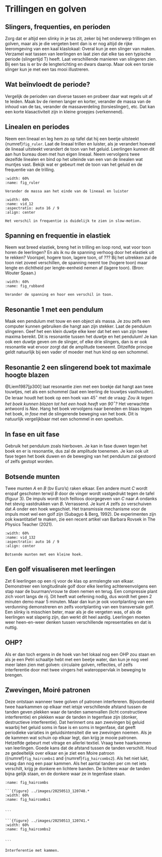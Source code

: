 # Trillingen en golven

## Slingers, frequenties, en perioden
Zorg dat er altijd een slinky in je tas zit, zeker bij het onderwerp trillingen en golven, maar als je die vergeten bent dan is er nog altijd de rijke leeromgeving van een kaal klaslokaal: Overal kun je een slinger van maken. Verzamel wat tassen van leerlingen en laat zien dat elke tas een typische periode (slingertijd T) heeft. Laat verschillende manieren van slingeren zien.  Bij een tas is er bv de lengterichting en dwars daarop. Maar ook een torsie slinger kun je met een tas mooi illustreren.

## Wat beïnvloedt de periode?
Vergelijk de perioden van diverse tassen en probeer daar wat regels uit af te leiden. Maak bv de riemen langer en korter, verander de massa van de inhoud van de tas, verander de massaverdeling (torsieslinger), etc. Dat kan een korte klasactiviteit zijn in kleine groepjes (verkennend). 

## Linealen en periodes
Neem een lineaal en leg hem zo op tafel dat hij een beetje uitsteekt {numref}`fig_ruler`. Laat de lineaal trillen en luister, als je verandert hoeveel de lineaal uitsteekt verandert de toon van het geluid. Leerlingen kunnen dit aan hun bureau doen met hun eigen lineaal. Neem vervolgens twee dezelfde linealen en bind op het uiteinde van een van de linealen wat muntjes vast. Bekijk wat er gebeurt met de toon van het geluid en de frequentie van de trilling. 

```{figure} ../images/20250513_115534.*
:width: 60%
:name: fig_ruler

Verander de massa aan het einde van de lineaal en luister
```

```{iframe} https://www.youtube.com/embed/i__wDdiyqwo?si=oRDfJKD38Jj77kDS
:width: 60%
:name: vid_12
:aspectratio: auto 16 / 9
:align: center

Het verschil in frequentie is duidelijk te zien in slow-motion. 
```

## Spanning en frequentie in elastiek
Neem wat breed elastiek, breng het in trilling en loop rond, wat voor toon horen de leerlingen? En als ik nu de spanning verhoog door het elastiek uit te rekken? Voorspel, hogere toon, lagere toon, of ???  Bij het uitrekken zal de toon niet zoveel verschillen, de spanning neemt toe (hogere toon) maar lengte en dichtheid per lengte-eenheid nemen af (lagere toon). (Bron: Wouter Spaan.)

```{figure} ../images/rubband.*
:width: 60%
:name: fig_rubband

Verander de spanning en hoor een verschil in toon.
```

## Resonantie 1 met een pendulum
Maak een pendulum met touw en een object als massa. Je zou zelfs een computer kunnen gebruiken die hangt aan zijn stekker. Laat de pendulum slingeren. Geef het een klein duwtje elke keer dat het een van zijn twee maxima bereikt. Dit is resonantie tussen het duwtje en het pendulum! Je kan ook een duwtje geven om de slinger, of elke drie slingers, dan is er ook resonantie wat ervoor zorgt dat de amplitude toeneemt. Ditzelfde principe geldt natuurlijk bij een vader of moeder met hun kind op een schommel. 

## Resonantie 2 een slingerend boek tot maximale hoogte blazen
@Liem1987[p300] laat resonantie zien met een boekje dat hangt aan twee touwtjes, net als een schommel (laat een leerling de touwtjes vasthouden). De leraar houdt het boek op een hoek van 45$^{\circ}$ met de vraag: *Zou ik tegen het boek kunnen blazen tot het een hoek heeft van 90$^{\circ}$?* Het verwachtte antwoord is *Nee*. Hang het boek vervolgens naar beneden en blaas tegen het boek, *in fase* met de slingerende beweging van het boek. Dit is natuurlijk vergelijkbaar met een schommel in een speeltuin. 

## In fase en uit fase
Gebruik het pendulum zoals hierboven. Je kan in fase duwen tegen het boek en er is resonantie, dus zal de amplitude toenemen. Je kan ook uit fase tegen het boek duwen en de beweging van het pendulum zal gestoord of zelfs gestopt worden. 

## Botsende munten
Twee munten *A* en *B* (bv Euro’s) raken elkaar. Een andere munt *C* wordt eropaf geschoten terwijl *B* door de vinger wordt vastgedrukt tegen de tafel (figuur 3). De impuls wordt toch feilloos doorgegeven van *C* naar *A* ondanks het stevig vastdrukken van *B*. Verrassend. Je kunt *A* zelfs zo verschuiven dat *A* onder een hoek wegschiet. Het transmissie mechanisme voor de impuls moet wel een golf zijn (Subagyo & Berg, 1992). De experimenten zijn ook kwantitatief te maken, zie een recent artikel van Barbara Rovsek in The Physics Teacher (2021).

```{iframe} https://www.youtube.com/embed/8VUG2Z-j_NQ?si=hR_JjaREoq77-gWs
:width: 60%
:name: vid_132
:aspectratio: auto 16 / 9
:align: center

Botsende munten met een kleine hoek. 
```

## Een golf visualiseren met leerlingen
Zet 6 leerlingen op een rij voor de klas op armslengte van elkaar. Demonstreer een longitudinale golf door elke leerling achtereenvolgens een stap naar de buurman/vrouw te doen nemen en terug. Een compressie plant zich voort langs de rij. Dit heeft wat oefening nodig, dus wordt het geen 2 minuten demo maar 5 minuten. Maar dan kun je ook voortplanting van een verdunning demonstreren en zelfs voortplanting van een transversale golf. Een slinky is misschien beter, maar als je die vergeten was, of als de leerlingen wat slaperig zijn, dan werkt dit heel aardig. Leerlingen moeten weer heen-en-weer denken tussen verschillende representaties en dat is nuttig. 

## OHP?
Als er dan toch ergens in de hoek van het lokaal nog een OHP zou staan en als je een Petri schaaltje hebt met een beetje water, dan kun je nog veel meer laten zien met golven: circulaire golven, reflecties, of zelfs interferentie door met twee vingers het wateroppervlak in beweging te brengen.

## Zwevingen, Moiré patronen
Deze ontstaan wanneer twee golven of patronen interfereren. Bijvoorbeeld twee haarkammen op elkaar met ietsje verschillende afstand tussen de tanden geven plekken waar de tanden samenvallen (licht constructieve interferentie) en plekken waar de tanden in tegenfase zijn (donker, destructieve interferentie). Dat herinnert ons aan zwevingen bij geluid waarbij het geluid soms in fase is en soms in tegenfase, dat geeft periodieke variaties in geluidsintensiteit die we zwevingen noemen. Als je de kammen wat schuin op elkaar legt, dan krijg je mooie patronen. Hetzelfde gebeurt met vitrage en allerlei textiel. Vraag twee haarkammen van leerlingen. Goede kans dat de afstand tussen de tanden verschilt. Houd ze gedeeltelijk over elkaar en je ziet een Moire patroon ({numref}`fig_haircombs1` and {numref}`fig_haircombs2`). Als het niet lukt, vraag dan nog een paar kammen. Als het aantal tanden per cm net iets verschilt, krijg je donkere en lichtere banden. De lichtere waar de tanden bijna gelijk staan, en de donkere waar ze in tegenfase staan.

````{figure}
:name: fig_haircombs

```{figure} ../images/20250513_120748.*
:width: 60%
:name: fig_haircombs1


```

```{figure} ../images/20250513_120741.*
:width: 60%
:name: fig_haircombs2


```

Interferentie met kammen. 
````
